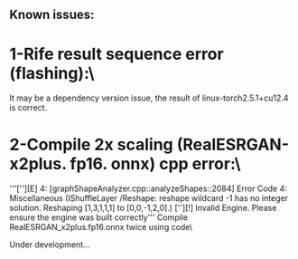## Known issues:

# 1-Rife result sequence error (flashing):\
It may be a dependency version issue, the result of linux-torch2.5.1+cu12.4 is correct.
# 2-Compile 2x scaling (RealESRGAN-x2plus. fp16. onnx) cpp error:\
'''[''][E] 4: [graphShapeAnalyzer.cpp::analyzeShapes::2084] Error Code 4: Miscellaneous (IShuffleLayer /Reshape: reshape wildcard -1 has no integer solution. Reshaping [1,3,1,1,1] to [0,0,-1,2,0].)
[''][!] Invalid Engine. Please ensure the engine was built correctly'''
Compile RealESRGAN_x2plus.fp16.onnx twice using code\

Under development...
